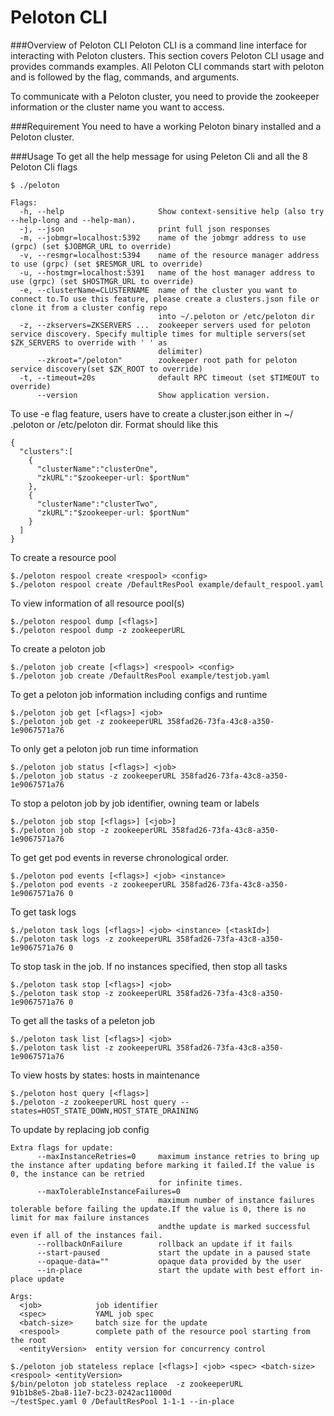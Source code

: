 Peloton CLI
===============
###Overview of Peloton CLI
Peloton CLI is a command line interface for interacting with Peloton clusters.
This section covers Peloton CLI  usage and provides commands examples.
All Peloton CLI commands start with peloton and is followed by the flag, commands, and arguments.

To communicate with a Peloton cluster, you need to provide the zookeeper
information or the cluster name you want to access.

###Requirement
You need to have a working Peloton binary installed and a Peloton cluster.

###Usage
To get all the help message for using Peleton Cli and all the 8 Peloton Cli
flags
```
$ ./peloton
```
```
Flags:
  -h, --help                     Show context-sensitive help (also try --help-long and --help-man).
  -j, --json                     print full json responses
  -m, --jobmgr=localhost:5392    name of the jobmgr address to use (grpc) (set $JOBMGR_URL to override)
  -v, --resmgr=localhost:5394    name of the resource manager address to use (grpc) (set $RESMGR_URL to override)
  -u, --hostmgr=localhost:5391   name of the host manager address to use (grpc) (set $HOSTMGR_URL to override)
  -e, --clusterName=CLUSTERNAME  name of the cluster you want to connect to.To use this feature, please create a clusters.json file or clone it from a cluster config repo
                                 into ~/.peloton or /etc/peloton dir
  -z, --zkservers=ZKSERVERS ...  zookeeper servers used for peloton service discovery. Specify multiple times for multiple servers(set $ZK_SERVERS to override with ' ' as
                                 delimiter)
      --zkroot="/peloton"        zookeeper root path for peloton service discovery(set $ZK_ROOT to override)
  -t, --timeout=20s              default RPC timeout (set $TIMEOUT to override)
      --version                  Show application version.
```

To use -e flag feature, users have to create a cluster.json either in  ~/
.peloton or /etc/peloton dir.
Format should like this
```
{
  "clusters":[
    {
      "clusterName":"clusterOne",
      "zkURL":"$zookeeper-url: $portNum"
    },
    {
      "clusterName":"clusterTwo",
      "zkURL":"$zookeeper-url: $portNum"
    }
  ]
}
```

To create a resource pool
```
$./peloton respool create <respool> <config>
$./peloton respool create /DefaultResPool example/default_respool.yaml
```
To view information of all resource pool(s)
```
$./peloton respool dump [<flags>]
$./peloton respool dump -z zookeeperURL
```
To create a peloton job
```
$./peloton job create [<flags>] <respool> <config>
$./peloton job create /DefaultResPool example/testjob.yaml
```
To get a peloton job information including configs and runtime
```
$./peloton job get [<flags>] <job>
$./peloton job get -z zookeeperURL 358fad26-73fa-43c8-a350-1e9067571a76
```

To only get a peloton job run time information
```
$./peloton job status [<flags>] <job>
$./peloton job status -z zookeeperURL 358fad26-73fa-43c8-a350-1e9067571a76
```

To stop a peloton job by job identifier, owning team or labels
```
$./peloton job stop [<flags>] [<job>]
$./peloton job stop -z zookeeperURL 358fad26-73fa-43c8-a350-1e9067571a76
```

To get get pod events in reverse chronological order.
```
$./peloton pod events [<flags>] <job> <instance>
$./peloton pod events -z zookeeperURL 358fad26-73fa-43c8-a350-1e9067571a76 0
```

To get task logs
```
$./peloton task logs [<flags>] <job> <instance> [<taskId>]
$./peloton task logs -z zookeeperURL 358fad26-73fa-43c8-a350-1e9067571a76 0
```

To stop task in the job. If no instances specified, then stop all tasks
```
$./peloton task stop [<flags>] <job>
$./peloton task stop -z zookeeperURL 358fad26-73fa-43c8-a350-1e9067571a76 0
```

To get all the tasks of a peleton job
```
$./peloton task list [<flags>] <job>
$./peloton task list -z zookeeperURL 358fad26-73fa-43c8-a350-1e9067571a76
```

To view hosts by states:  hosts in maintenance
```
$./peloton host query [<flags>]
$./peloton -z zookeeperURL host query --states=HOST_STATE_DOWN,HOST_STATE_DRAINING
```

To update by replacing job config
```
Extra flags for update:
      --maxInstanceRetries=0     maximum instance retries to bring up the instance after updating before marking it failed.If the value is 0, the instance can be retried
                                 for infinite times.
      --maxTolerableInstanceFailures=0
                                 maximum number of instance failures tolerable before failing the update.If the value is 0, there is no limit for max failure instances
                                 andthe update is marked successful even if all of the instances fail.
      --rollbackOnFailure        rollback an update if it fails
      --start-paused             start the update in a paused state
      --opaque-data=""           opaque data provided by the user
      --in-place                 start the update with best effort in-place update

Args:
  <job>            job identifier
  <spec>           YAML job spec
  <batch-size>     batch size for the update
  <respool>        complete path of the resource pool starting from the root
  <entityVersion>  entity version for concurrency control

$./peloton job stateless replace [<flags>] <job> <spec> <batch-size> <respool> <entityVersion>
$/bin/peloton job stateless replace  -z zookeeperURL
91b1b8e5-2ba8-11e7-bc23-0242ac11000d
~/testSpec.yaml 0 /DefaultResPool 1-1-1 --in-place
```

